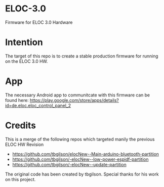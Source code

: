 # ELOC-3.0
Firmware for ELOC 3.0 Hardware

# Intention

The target of this repo is to create a stable production firmware for running on the ELOC 3.0 HW.

# App
The necessary Android app to communitcate with this firmware can be found here:
https://play.google.com/store/apps/details?id=de.eloc.eloc_control_panel_2

# Credits
This is a merge of the following repos which targeted manily the previous ELOC HW Revision
* https://github.com/tbgilson/elocNew--Main-arduino-bluetooth-partition
* https://github.com/tbgilson/-elocNew--low-power-espidf-partition
* https://github.com/tbgilson/-elocNew--update-partition

The original code has been created by tbgilson. Special thanks for his work on this project.
